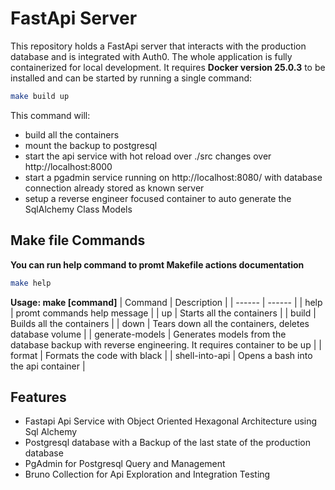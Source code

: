# FastApi Server
This repository holds a FastApi server that interacts with the production database and is integrated with Auth0. The whole application is fully containerized for local development. It requires __Docker version 25.0.3__ to be installed and can be started by running a single command:
```bash
make build up
```
This command will:
- build all the containers
- mount the backup to postgresql
- start the api service with hot reload over ./src changes over http://localhost:8000
- start a pgadmin service running on http://localhost:8080/ with database connection already stored as known server
- setup a reverse engineer focused container to auto generate the SqlAlchemy Class Models

## Make file Commands
__You can run help command to promt Makefile actions documentation__
```bash
make help
```
__Usage: make [command]__
| Command | Description |
| ------ | ------ |
| help | promt commands help message |
| up | Starts all the containers |
| build | Builds all the containers |
| down | Tears down all the containers, deletes database volume |
| generate-models | Generates models from the database backup with reverse engineering. It requires container to be up |
| format | Formats the code with black |
| shell-into-api | Opens a bash into the api container |

## Features

- Fastapi Api Service with Object Oriented Hexagonal Architecture using Sql Alchemy
- Postgresql database with a Backup of the last state of the production database
- PgAdmin for Postgresql Query and Management
- Bruno Collection for Api Exploration and Integration Testing